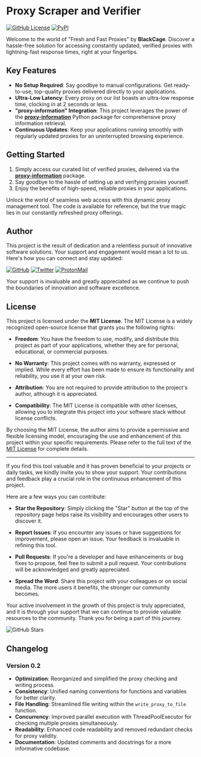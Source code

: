 # Proxy Scraper and Verifier

[![GitHub License](https://img.shields.io/github/license/BlackCage/Proxy-Scraper-and-Verifier)](https://github.com/BlackCage/Proxy-Scraper-and-Verifier/blob/main/LICENSE)
[![PyPI](https://img.shields.io/pypi/v/proxy-information)](https://pypi.org/project/proxy-information/)

Welcome to the world of "Fresh and Fast Proxies" by **BlackCage**. Discover a hassle-free solution for accessing constantly updated, verified proxies with lightning-fast response times, right at your fingertips.

## Key Features

- **No Setup Required**: Say goodbye to manual configurations. Get ready-to-use, top-quality proxies delivered directly to your applications.
- **Ultra-Low Latency**: Every proxy on our list boasts an ultra-low response time, clocking in at 2 seconds or less.
- **"proxy-information" Integration**: This project leverages the power of the [**proxy-information**](https://pypi.org/project/proxy-information/) Python package for comprehensive proxy information retrieval.
- **Continuous Updates**: Keep your applications running smoothly with regularly updated proxies for an uninterrupted browsing experience.

## Getting Started

1. Simply access our curated list of verified proxies, delivered via the [**proxy-information**](https://pypi.org/project/proxy-information/) package.
2. Say goodbye to the hassle of setting up and verifying proxies yourself.
3. Enjoy the benefits of high-speed, reliable proxies in your applications.

Unlock the world of seamless web access with this dynamic proxy management tool. The code is available for reference, but the true magic lies in our constantly refreshed proxy offerings.

## Author

This project is the result of dedication and a relentless pursuit of innovative software solutions. Your support and engagement would mean a lot to us. Here's how you can connect and stay updated:

[![GitHub](https://img.shields.io/badge/GitHub-100000?style=for-the-badge&logo=github&logoColor=white)](https://github.com/BlackCage) [![Twitter](https://img.shields.io/badge/Twitter-000000?style=for-the-badge&logo=twitter&logoColor=white)](https://twitter.com/BlackByte_) [![ProtonMail](https://img.shields.io/badge/ProtonMail-8B89CC?style=for-the-badge&logo=protonmail&logoColor=white)](mailto:blackcage_faq@proton.me)

Your support is invaluable and greatly appreciated as we continue to push the boundaries of innovation and software excellence.

## License

This project is licensed under the **MIT License**. The MIT License is a widely recognized open-source license that grants you the following rights:

- **Freedom**: You have the freedom to use, modify, and distribute this project as part of your applications, whether they are for personal, educational, or commercial purposes.

- **No Warranty**: This project comes with no warranty, expressed or implied. While every effort has been made to ensure its functionality and reliability, you use it at your own risk.

- **Attribution**: You are not required to provide attribution to the project's author, although it is appreciated.

- **Compatibility**: The MIT License is compatible with other licenses, allowing you to integrate this project into your software stack without license conflicts.

By choosing the MIT License, the author aims to provide a permissive and flexible licensing model, encouraging the use and enhancement of this project within your specific requirements. Please refer to the full text of the [MIT License](https://github.com/BlackCage/Proxy-Scraper-and-Verifier/blob/main/LICENSE) for complete details.

---

If you find this tool valuable and it has proven beneficial to your projects or daily tasks, we kindly invite you to show your support. Your contributions and feedback play a crucial role in the continuous enhancement of this project.

Here are a few ways you can contribute:

- **Star the Repository**: Simply clicking the "Star" button at the top of the repository page helps raise its visibility and encourages other users to discover it.

- **Report Issues**: If you encounter any issues or have suggestions for improvement, please open an issue. Your feedback is invaluable in refining this tool.

- **Pull Requests**: If you're a developer and have enhancements or bug fixes to propose, feel free to submit a pull request. Your contributions will be acknowledged and greatly appreciated.

- **Spread the Word**: Share this project with your colleagues or on social media. The more users it benefits, the stronger our community becomes.

Your active involvement in the growth of this project is truly appreciated, and it is through your support that we can continue to provide valuable resources to the community. Thank you for being a part of this journey.

![GitHub Stars](https://img.shields.io/github/stars/BlackCage/Proxy-Scraper-and-Verifier?style=social)

## Changelog

### Version 0.2
  - **Optimization**: Reorganized and simplified the proxy checking and writing process.
  - **Consistency**: Unified naming conventions for functions and variables for better clarity.
  - **File Handling**: Streamlined file writing within the `write_proxy_to_file` function.
  - **Concurrency**: Improved parallel execution with ThreadPoolExecutor for checking multiple proxies simultaneously.
  - **Readability**: Enhanced code readability and removed redundant checks for proxy validity.
  - **Documentation**: Updated comments and docstrings for a more informative codebase.
